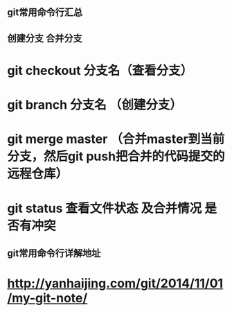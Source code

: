 ## git常用命令行汇总

## 创建分支 合并分支
# git checkout 分支名（查看分支）
# git branch 分支名  （创建分支）
# git merge master （合并master到当前分支，然后git push把合并的代码提交的远程仓库）
# git status 查看文件状态 及合并情况 是否有冲突


## git常用命令行详解地址

# http://yanhaijing.com/git/2014/11/01/my-git-note/